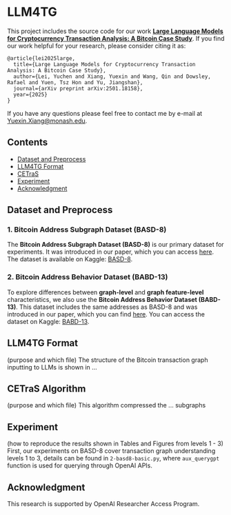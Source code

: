 # LLM4TG

This project includes the source code for our work **[Large Language Models for Cryptocurrency Transaction Analysis: A Bitcoin Case Study](https://arxiv.org/abs/2501.18158)**. If you find our work helpful for your research, please consider citing it as:

    @article{lei2025large,
      title={Large Language Models for Cryptocurrency Transaction Analysis: A Bitcoin Case Study},
      author={Lei, Yuchen and Xiang, Yuexin and Wang, Qin and Dowsley, Rafael and Yuen, Tsz Hon and Yu, Jiangshan},
      journal={arXiv preprint arXiv:2501.18158},
      year={2025}
    }

If you have any questions please feel free to contact me by e-mail at Yuexin.Xiang@monash.edu.

## Contents

- [Dataset and Preprocess](#dataset-and-preprocess)
- [LLM4TG Format](#llm4tg-format)
- [CETraS](#cetras-algorithm)
- [Experiment](#experiment)
- [Acknowledgment](#acknowledgment)

## Dataset and Preprocess
### 1. Bitcoin Address Subgraph Dataset (BASD-8)  
The **Bitcoin Address Subgraph Dataset (BASD-8)** is our primary dataset for experiments. It was introduced in our paper, which you can access [here](https://ieeexplore.ieee.org/abstract/document/10020980). The dataset is available on Kaggle: [BASD-8](https://www.kaggle.com/datasets/lemonx/basd8).

### 2. Bitcoin Address Behavior Dataset (BABD-13)  
To explore differences between **graph-level** and **graph feature-level** characteristics, we also use the **Bitcoin Address Behavior Dataset (BABD-13)**. This dataset includes the same addresses as BASD-8 and was introduced in our paper, which you can find [here](https://ieeexplore.ieee.org/abstract/document/10375557). You can access the dataset on Kaggle: [BABD-13](https://www.kaggle.com/datasets/lemonx/babd13).




## LLM4TG Format
(purpose and which file) The structure of the Bitcoin transaction graph inputting to LLMs is shown in ...


## CETraS Algorithm
(purpose and which file) This algorithm compressed the ... subgraphs 


## Experiment
(how to reproduce the results shown in Tables and Figures from levels 1 - 3) First, our experiments on BASD-8 cover transaction graph understanding levels 1 to 3, details can be found in `2-basd8-basic.py`, where `aux_querygpt` function is used for querying through OpenAI APIs.


## Acknowledgment
This research is supported by OpenAI Researcher Access Program.


